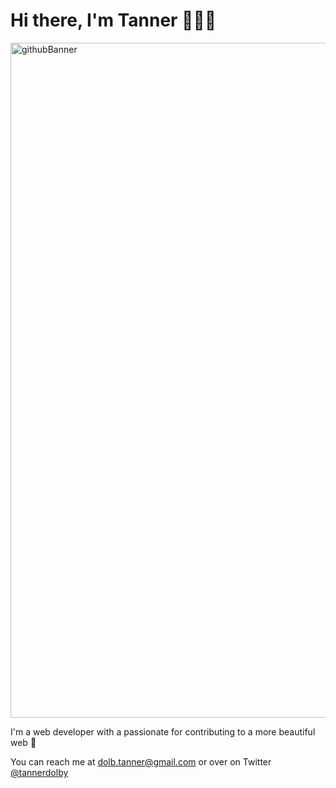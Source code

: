 # Hi there, I'm Tanner 👋👨‍💻
<a href="https://twitter.com/tannerdolby"><img width="1080" alt="githubBanner" src="https://user-images.githubusercontent.com/48612525/87487249-fff11000-c5f1-11ea-9b16-20e2ce2d9f10.png"></a>

I'm a web developer with a passionate for contributing to a more beautiful web 🎨 

You can reach me at dolb.tanner@gmail.com or over on Twitter [@tannerdolby](https://twitter.com/tannerdolby)

<!-- 🔭 I’m currently working on building ReactJS apps and anything animation/art related ✨

👯 I’m looking to collaborate on web applications (mainly front-end) or any design/animation projects

🤔 I’m looking for help with becoming more informed about #11ty

💬 Ask me about projects I've made on [Codepen.io](https://codepen.io/tannerdolby) or anything you'd like -->

<!-- ⚡ Fun fact: I play the piano 🎹 -->

